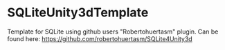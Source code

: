 # SQLiteUnity3dTemplate
 
Template for SQLite using github users "Robertohuertasm" plugin. Can be found here: https://github.com/robertohuertasm/SQLite4Unity3d
